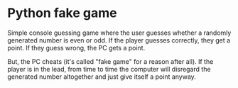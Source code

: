 # Python fake game

Simple console guessing game where the user guesses whether a randomly generated number is even or odd. 
If the player guesses correctly, they get a point. If they guess wrong, the PC gets a point.

But, the PC cheats (it's called "fake game" for a reason after all). 
If the player is in the lead, from time to time the computer will disregard the generated number altogether and just give itself a point anyway.
